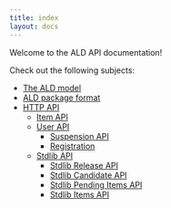 ```yaml
---
title: index
layout: docs
---
```


Welcome to the ALD API documentation!

Check out the following subjects:

* [The ALD model](ALD-model.html)
* [ALD package format](ALD-package-format.html)
* [HTTP API](HTTP-API)
    * [Item API](HTTP-API/items.html)
    * [User API](HTTP-API/users)
        * [Suspension API](HTTP-API/users/suspension.html)
        * [Registration](HTTP-API/users/registration.html)
    * [Stdlib API](HTTP-API/stdlib)
        * [Stdlib Release API](HTTP-API/stdlib/releases.html)
        * [Stdlib Candidate API](HTTP-API/stdlib/candidates.html)
        * [Stdlib Pending Items API](HTTP-API/stdlib/pending.html)
        * [Stdlib Items API](HTTP-API/stdlib/items.html)
